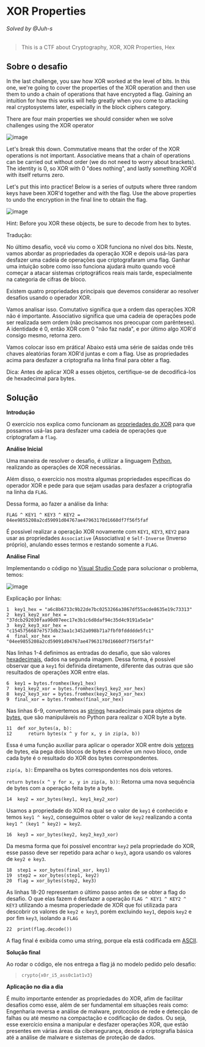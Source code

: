 # XOR Properties
###### Solved by @Juh-s
>This is a CTF about Cryptography, XOR, XOR Properties, Hex
## Sobre o desafio
In the last challenge, you saw how XOR worked at the level of bits. In this one, we're going to cover the properties of the XOR operation and then use them to undo a chain of operations that have encrypted a flag. Gaining an intuition for how this works will help greatly when you come to attacking real cryptosystems later, especially in the block ciphers category.

There are four main properties we should consider when we solve challenges using the XOR operator

![image](https://github.com/user-attachments/assets/cda1fa69-f207-47e3-b73f-a0aa367a8f54)

Let's break this down. Commutative means that the order of the XOR operations is not important. Associative means that a chain of operations can be carried out without order (we do not need to worry about brackets). The identity is 0, so XOR with 0 "does nothing", and lastly something XOR'd with itself returns zero.

Let's put this into practice! Below is a series of outputs where three random keys have been XOR'd together and with the flag. Use the above properties to undo the encryption in the final line to obtain the flag.

![image](https://github.com/user-attachments/assets/f14525d8-6754-48e5-aa9d-1ed2d96cdac2)

Hint: Before you XOR these objects, be sure to decode from hex to bytes.

Tradução:

No último desafio, você viu como o XOR funciona no nível dos bits. Neste, vamos abordar as propriedades da operação XOR e depois usá-las para desfazer uma cadeia de operações que criptografaram uma flag. Ganhar uma intuição sobre como isso funciona ajudará muito quando você começar a atacar sistemas criptográficos reais mais tarde, especialmente na categoria de cifras de bloco.

Existem quatro propriedades principais que devemos considerar ao resolver desafios usando o operador XOR.

Vamos analisar isso. Comutativo significa que a ordem das operações XOR não é importante. Associativo significa que uma cadeia de operações pode ser realizada sem ordem (não precisamos nos preocupar com parênteses). A identidade é 0, então XOR com 0 "não faz nada", e por último algo XOR'd consigo mesmo, retorna zero.

Vamos colocar isso em prática! Abaixo está uma série de saídas onde três chaves aleatórias foram XOR'd juntas e com a flag. Use as propriedades acima para desfazer a criptografia na linha final para obter a flag.

Dica: Antes de aplicar XOR a esses objetos, certifique-se de decodificá-los de hexadecimal para bytes.

## Solução
**Introdução**

O exercício nos explica como funcionam as [propriedades do XOR](https://pt.wikipedia.org/wiki/Ou_exclusivo) para que possamos usá-las para desfazer uma cadeia de operações que criptografam a `flag`.

**Análise Inicial**

Uma maneira de resolver o desafio, é utilizar a linguagem [Python](https://pt.wikipedia.org/wiki/Python), realizando as operações de XOR necessárias.

Além disso, o exercício nos mostra algumas propriedades específicas do operador XOR e pede para que sejam usadas para desfazer a criptografia na linha da `FLAG`.

Dessa forma, ao fazer a análise da linha:
```
FLAG ^ KEY1 ^ KEY3 ^ KEY2 = 04ee9855208a2cd59091d04767ae47963170d1660df7f56f5faf
```
É possivel realizar a operação XOR novamente com `KEY1`, `KEY3`, `KEY2` para usar as propriedades `Associative` (Associativa) e `Self-Inverse` (Inverso próprio), anulando esses termos e restando somente a `FLAG`.
 
**Análise Final**

Implementando o código no [Visual Studio Code](https://pt.wikipedia.org/wiki/Visual_Studio_Code) para solucionar o problema, temos:

![image](https://github.com/user-attachments/assets/0b251c0d-ef16-4e9e-9bbf-7ae8d25a4a52)


Explicação por linhas:

```
1  key1_hex = "a6c8b6733c9b22de7bc0253266a3867df55acde8635e19c73313"
2  key1_key2_xor_hex = "37dcb292030faa90d07eec17e3b1c6d8daf94c35d4c9191a5e1e"
3  key2_key3_xor_hex = "c1545756687e7573db23aa1c3452a098b71a7fbf0fddddde5fc1"
4  final_xor_hex = "04ee9855208a2cd59091d04767ae47963170d1660df7f56f5faf"
```
Nas linhas 1-4 definimos as entradas do desafio, que são valores [hexadecimais](https://pt.wikipedia.org/wiki/Sistema_de_numera%C3%A7%C3%A3o_hexadecimal), dados na segunda imagem. Dessa forma, é possível observar que a `key1` foi definida diretamente, diferente das outras que são resultados de operações XOR entre elas.

```
6  key1 = bytes.fromhex(key1_hex)
7  key1_key2_xor = bytes.fromhex(key1_key2_xor_hex)
8  key2_key3_xor = bytes.fromhex(key2_key3_xor_hex)
9  final_xor = bytes.fromhex(final_xor_hex)
```
Nas linhas 6-9, convertemos as [strings](https://pt.wikipedia.org/wiki/Cadeia_de_caracteres) hexadecimais para objetos de [bytes](https://pt.wikipedia.org/wiki/Byte), que são manipuláveis no Python para realizar o XOR byte a byte.
```
11  def xor_bytes(a, b):
12      return bytes(x ^ y for x, y in zip(a, b))
```
Essa é uma função auxiliar para aplicar o operador XOR entre dois [vetores](https://docs.python.org/pt-br/3/library/array.html) de bytes, ela pega dois blocos de bytes e devolve um novo bloco, onde cada byte é o resultado do XOR dos bytes correspondentes.

`zip(a, b)`: Emparelha os bytes correspondentes nos dois vetores.

`return bytes(x ^ y for x, y in zip(a, b))`: Retorna uma nova sequência de bytes com a operação feita byte a byte.
```
14  key2 = xor_bytes(key1, key1_key2_xor)
```
Usamos a propriedade do XOR na qual se o valor de `key1` é conhecido e temos `key1 ^ key2`, conseguimos obter o valor de `key2` realizando a conta `key1 ^ (key1 ^ key2) = key2`.
```
16  key3 = xor_bytes(key2, key2_key3_xor)
```
Da mesma forma que foi possível encontrar `key2` pela propriedade do XOR, esse passo deve ser repetido para achar o `key3`, agora usando os valores de `key2 e key3`.
```
18  step1 = xor_bytes(final_xor, key1)
19  step2 = xor_bytes(step1, key2)
20  flag = xor_bytes(step2, key3)
```
As linhas 18-20 representam o último passo antes de se obter a flag do desafio. O que elas fazem é desfazer a operação `FLAG ^ KEY1 ^ KEY2 ^ KEY3` utilizando a mesma properiedade de XOR que foi utilizada para descobrir os valores de `key2 e key3`, porém excluindo `key1`, depois `key2` e por fim `key3`, isolando a `FLAG`
```
22  print(flag.decode())
```
A flag final é exibida como uma string, porque ela está codificada em [ASCII](https://pt.wikipedia.org/wiki/ASCII).

**Solução final**

Ao rodar o código, ele nos entrega a flag já no modelo pedido pelo desafio:

>`crypto{x0r_i5_ass0c1at1v3}`

**Aplicação no dia a dia**

É muito importante entender as propriedades do XOR, afim de facilitar desafios como esse, além de ser fundamental em situações reais como: Engenharia reversa e análise de malware, protocolos de rede e detecção de falhas ou até mesmo na compactação e codificação de dados.
Ou seja, esse exercício ensina a manipular e desfazer operações XOR, que estão presentes em várias áreas da cibersegurança, desde a criptografia básica até a análise de malware e sistemas de proteção de dados.

